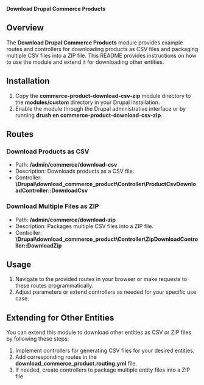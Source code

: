 **Download Drupal Commerce Products**

**Overview**
------------

The **Download Drupal Commerce Products** module provides example routes and controllers for downloading products as CSV files and packaging multiple CSV files into a ZIP file. This README provides instructions on how to use the module and extend it for downloading other entities.

**Installation**
----------------

1.  Copy the **commerce-product-download-csv-zip** module directory to the **modules/custom** directory in your Drupal installation.
2.  Enable the module through the Drupal administrative interface or by running **drush en commerce-product-download-csv-zip**.

**Routes**
----------

### **Download Products as CSV**

*   Path: **/admin/commerce/download-csv**
*   Description: Downloads products as a CSV file.
*   Controller: **\\Drupal\\download\_commerce\_product\\Controller\\ProductCsvDownloadController::DownloadCsv**

### **Download Multiple Files as ZIP**

*   Path: **/admin/commerce/download-zip**
*   Description: Packages multiple CSV files into a ZIP file.
*   Controller: **\\Drupal\\download\_commerce\_product\\Controller\\ZipDownloadController::DownloadZip**

**Usage**
---------

1.  Navigate to the provided routes in your browser or make requests to these routes programmatically.
2.  Adjust parameters or extend controllers as needed for your specific use case.

**Extending for Other Entities**
--------------------------------

You can extend this module to download other entities as CSV or ZIP files by following these steps:

1.  Implement controllers for generating CSV files for your desired entities.
2.  Add corresponding routes in the **download\_commerce\_product.routing.yml** file.
3.  If needed, create controllers to package multiple entity files into a ZIP file.
